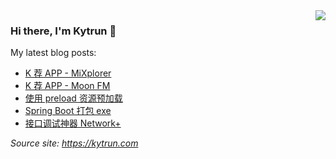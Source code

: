 <img align="right" src="https://github-readme-stats.vercel.app/api?username=kytrun&show_icons=true&icon_color=ad0d52&text_color=24292e&bg_color=ffffff&hide_title=false&&count_private=truea&include_all_commits=true" />

### Hi there, I'm Kytrun 👋
My latest blog posts:
<!--START_SECTION:feed-->
* [K 荐 APP - MiXplorer](https:&#x2F;&#x2F;tangkaichuan.cn&#x2F;app-mixplorer&#x2F;)
* [K 荐 APP - Moon FM](https:&#x2F;&#x2F;tangkaichuan.cn&#x2F;app-moon-fm&#x2F;)
* [使用 preload 资源预加载](https:&#x2F;&#x2F;tangkaichuan.cn&#x2F;use-preload&#x2F;)
* [Spring Boot 打包 exe](https:&#x2F;&#x2F;tangkaichuan.cn&#x2F;spring-boot-exe-package&#x2F;)
* [接口调试神器 Network+](https:&#x2F;&#x2F;tangkaichuan.cn&#x2F;network-plus&#x2F;)
<!--END_SECTION:feed-->

*Source site: https://kytrun.com*
